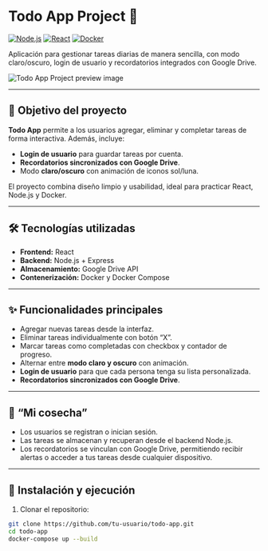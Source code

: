 # Todo App Project 🚀

[![Node.js](https://img.shields.io/badge/Node.js-18-blue)](https://nodejs.org/)
[![React](https://img.shields.io/badge/React-19.1.1-blue)](https://reactjs.org/)
[![Docker](https://img.shields.io/badge/Docker-Compose-blue)](https://www.docker.com/)

Aplicación para gestionar tareas diarias de manera sencilla, con modo claro/oscuro, login de usuario y recordatorios integrados con Google Drive.  

![Todo App Project preview image](./project-preview.jpeg)

---

## 🎯 Objetivo del proyecto

**Todo App** permite a los usuarios agregar, eliminar y completar tareas de forma interactiva. Además, incluye:  
- **Login de usuario** para guardar tareas por cuenta.  
- **Recordatorios sincronizados con Google Drive**.  
- Modo **claro/oscuro** con animación de iconos sol/luna.  

El proyecto combina diseño limpio y usabilidad, ideal para practicar React, Node.js y Docker.

---

## 🛠 Tecnologías utilizadas

- **Frontend:** React  
- **Backend:** Node.js + Express  
- **Almacenamiento:** Google Drive API  
- **Contenerización:** Docker y Docker Compose  

---

## ✨ Funcionalidades principales

- Agregar nuevas tareas desde la interfaz.  
- Eliminar tareas individualmente con botón “X”.  
- Marcar tareas como completadas con checkbox y contador de progreso.  
- Alternar entre **modo claro y oscuro** con animación.  
- **Login de usuario** para que cada persona tenga su lista personalizada.  
- **Recordatorios sincronizados con Google Drive**.  

---

## 🌱 “Mi cosecha”

- Los usuarios se registran o inician sesión.  
- Las tareas se almacenan y recuperan desde el backend Node.js.  
- Los recordatorios se vinculan con Google Drive, permitiendo recibir alertas o acceder a tus tareas desde cualquier dispositivo.  

---

## 🚀 Instalación y ejecución

1. Clonar el repositorio:
```bash
git clone https://github.com/tu-usuario/todo-app.git
cd todo-app
docker-compose up --build

